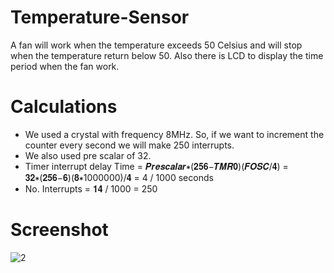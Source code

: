 # Temperature-Sensor
A fan will work when the temperature exceeds 50 Celsius and will stop when the temperature return below 50. Also there is LCD to display the time period when the fan work.


# Calculations
- We used a crystal with frequency 8MHz. So, if we want to increment the counter every second we will make 250 interrupts.
- We also used pre scalar of 32.
- Timer interrupt delay Time = 𝑷𝒓𝒆𝒔𝒄𝒂𝒍𝒂𝒓∗(𝟐𝟓𝟔−𝑻𝑴𝑹𝟎)(𝑭𝑶𝑺𝑪/𝟒) = 𝟑𝟐∗(𝟐𝟓𝟔−𝟔)(𝟖∗1000000)/𝟒 = 4 / 1000 seconds
- No. Interrupts = 𝟏𝟒 / 1000 = 250
# Screenshot
![2](https://user-images.githubusercontent.com/68257208/113745493-a1327000-9705-11eb-9632-c1104ac41991.png)

